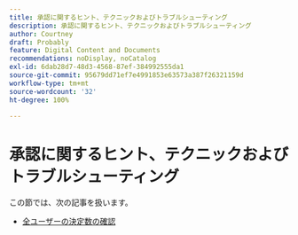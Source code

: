 ```yaml
---
title: 承認に関するヒント、テクニックおよびトラブルシューティング
description: 承認に関するヒント、テクニックおよびトラブルシューティング
author: Courtney
draft: Probably
feature: Digital Content and Documents
recommendations: noDisplay, noCatalog
exl-id: 6dab28d7-48d3-4568-87ef-384992555da1
source-git-commit: 95679dd71ef7e4991853e63573a387f26321159d
workflow-type: tm+mt
source-wordcount: '32'
ht-degree: 100%

---
```


# 承認に関するヒント、テクニックおよびトラブルシューティング

この節では、次の記事を扱います。

* [全ユーザーの決定数の確認](/help/quicksilver/review-and-approve-work/tips-tricks-troubleshooting-approvals/view-number-of-decisions-for-users.md)
